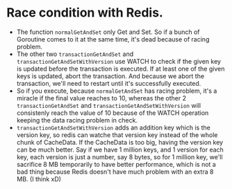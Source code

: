 # Race condition with Redis.

- The function `normalGetAndSet` only Get and Set. So if a bunch of Goroutine comes to it at the same time, it's dead because of racing problem.
- The other two `transactionGetAndSet` and `transactionGetAndSetWithVersion` use WATCH to check if the given key is updated before the transaction is executed. If at least one of the given keys is updated, abort the transaction.
And because we abort the transaction, we'll need to restart until it's successfully executed.
- So if you execute, because `normalGetAndSet` has racing problem, it's a miracle if the final value reaches to 10, whereas the other 2 `transactionGetAndSet` and `transactionGetAndSetWithVersion` will consistenly reach the value of 10 because of the WATCH operation keeping the data racing problem in check. 
- `transactionGetAndSetWithVersion` adds an addition key which is the version key, so redis can watche that version key instead of the whole chunk of CacheData. If the CacheData is too big, having the version key can be much better. Say if we have 1 million keys, and 1 version for each key, each version is just a number, say 8 bytes, so for 1 million key, we'll sacrifice 8 MB temporarily to have better performance, which is not a bad thing because Redis doesn't have much problem with an extra 8 MB. (I think xD)
